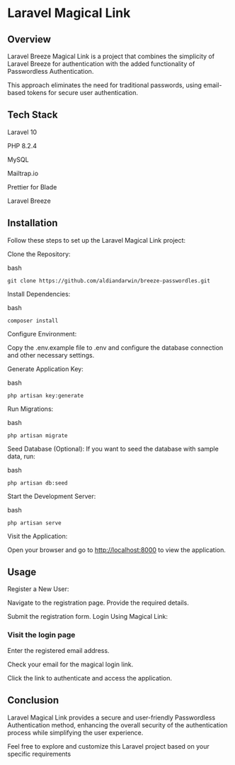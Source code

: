 # Laravel Magical Link

## Overview

Laravel Breeze Magical Link is a project that combines the simplicity of Laravel Breeze for authentication with the added functionality of Passwordless Authentication.

This approach eliminates the need for traditional passwords, using email-based tokens for secure user authentication.

## Tech Stack

Laravel 10

PHP 8.2.4

MySQL

Mailtrap.io

Prettier for Blade

Laravel Breeze

## Installation

Follow these steps to set up the Laravel Magical Link project:

Clone the Repository:

bash

```Copy code
git clone https://github.com/aldiandarwin/breeze-passwordles.git
```

Install Dependencies:

bash

```Copy code
composer install
```

Configure Environment:

Copy the .env.example file to .env and configure the database connection and other necessary settings.

Generate Application Key:

bash

```Copy code
php artisan key:generate
```

Run Migrations:

bash

```Copy code
php artisan migrate
```

Seed Database (Optional):
If you want to seed the database with sample data, run:

bash

```Copy code
php artisan db:seed
```

Start the Development Server:

bash

```Copy code
php artisan serve
```

Visit the Application:

Open your browser and go to <http://localhost:8000> to view the application.

## Usage

Register a New User:

Navigate to the registration page.
Provide the required details.

Submit the registration form.
Login Using Magical Link:

### Visit the login page

Enter the registered email address.

Check your email for the magical login link.

Click the link to authenticate and access the application.

## Conclusion

Laravel Magical Link provides a secure and user-friendly Passwordless Authentication method, enhancing the overall security of the authentication process while simplifying the user experience.

Feel free to explore and customize this Laravel project based on your specific requirements
